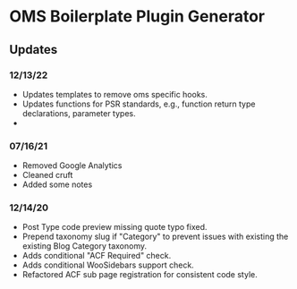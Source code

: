 # OMS Boilerplate Plugin Generator

## Updates

### 12/13/22
- Updates templates to remove oms specific hooks.
- Updates functions for PSR standards, e.g., function return type declarations, parameter types.
- 

### 07/16/21
- Removed Google Analytics
- Cleaned cruft
- Added some notes

### 12/14/20
- Post Type code preview missing quote typo fixed.
- Prepend taxonomy slug if "Category" to prevent issues with existing the existing Blog Category taxonomy.
- Adds conditional "ACF Required" check.
- Adds conditional WooSidebars support check.
- Refactored ACF sub page registration for consistent code style.
